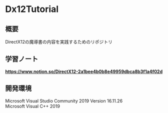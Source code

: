# Dx12Tutorial  
## 概要  
DirectX12の魔導書の内容を実践するためのリポジトリ  
## 学習ノート  
**https://www.notion.so/DirectX12-2a1bee4b0b8e49959dbca8b3f1a4f02d**
## 開発環境  
Microsoft Visual Studio Community 2019
Version 16.11.26  
Microsoft Visual C++ 2019  

